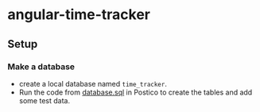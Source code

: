 # angular-time-tracker

## Setup

### Make a database
- create a local database named `time_tracker`.
- Run the code from [database.sql](database.sql) in Postico to create the tables and add some test data.
